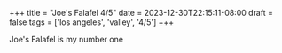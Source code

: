 +++
title = "Joe's Falafel 4/5"
date = 2023-12-30T22:15:11-08:00
draft = false
tags = ['los angeles', 'valley', '4/5']
+++

Joe's Falafel is my number one 